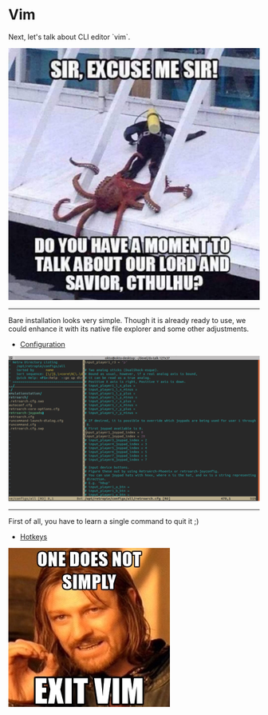 # Vim
<p>Next, let's talk about CLI editor `vim`.</p>
<img 
  src="./images/okto-cthulhu.jpg" 
  alt="" 
/>

--- 
Bare installation looks very simple. Though it is already ready to use, we could enhance it with its native file explorer and some other adjustments.
+ [Configuration](https://github.com/8kto/dev-scritps/blob/master/env/vim/vimrc.md)

<img 
  src="./images/vim-enhanced.png" 
  alt="" 
/>


---
First of all, you have to learn a single command to quit it ;)
+ [Hotkeys](https://github.com/8kto/dev-scritps/blob/master/hotkeys/vim.md) 

<img 
  src="./images/meme-vim.jpeg" 
  alt="" 
/>
